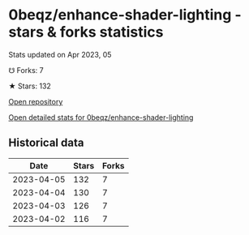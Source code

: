 # 0beqz/enhance-shader-lighting - stars & forks statistics

Stats updated on Apr 2023, 05

☋ Forks: 7

★ Stars: 132

[Open repository](https://github.com/0beqz/enhance-shader-lighting)

[Open detailed stats for 0beqz/enhance-shader-lighting](https://reviewgithub.com/rep/0beqz/enhance-shader-lighting)

## Historical data
| Date | Stars | Forks |
|------|-------|-------|
| 2023-04-05 | 132 | 7 | 
| 2023-04-04 | 130 | 7 | 
| 2023-04-03 | 126 | 7 | 
| 2023-04-02 | 116 | 7 | 

